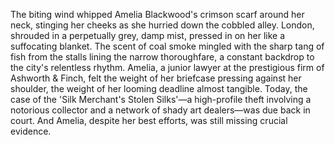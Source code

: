The biting wind whipped Amelia Blackwood's crimson scarf around her neck, stinging her cheeks as she hurried down the cobbled alley.  London, shrouded in a perpetually grey, damp mist, pressed in on her like a suffocating blanket.  The scent of coal smoke mingled with the sharp tang of fish from the stalls lining the narrow thoroughfare, a constant backdrop to the city's relentless rhythm.  Amelia, a junior lawyer at the prestigious firm of Ashworth & Finch, felt the weight of her briefcase pressing against her shoulder, the weight of her looming deadline almost tangible.  Today, the case of the 'Silk Merchant's Stolen Silks'—a high-profile theft involving a notorious collector and a network of shady art dealers—was due back in court.  And Amelia, despite her best efforts, was still missing crucial evidence.
